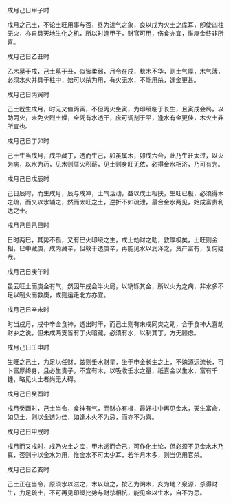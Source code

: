 戌月己日甲子时

戌月之己土，不论土旺用事与否，终为进气之象，良以戌为火土之库耳，卽使四柱无火，亦自具天地生化之机，所以时逢甲子，财官可用，伤食亦宜，惟庚金终非所喜。

戌月己日乙丑时

乙木墓于戌，己土墓于丑，似皆柔弱，月令在戌，秋木不华，则土气厚，木气薄，必须水火并具于柱中，始可以杀为用，有火无水，不能用杀，逢金更甚。

戌月己日丙寅时

己土旣生戌月，时元又值丙寅，不但丙火坐寅，为印绶临于长生，且寅戌会局，以助丙火，未免火烈土燥，全凭有水透干，庶可调剂于平，逢水有金更佳，木火土非所宜也。

戌月己日丁卯时

己土生当戌月，戌中藏丁，透而生己，卯虽属木，卯戌六合，此乃生旺太过，以火为病，以水为药，见木则厝火积薪，见土则身旺无依，必得金水相济，乃可有为。

戌月己日戊辰时

己日辰时，而生戌月，辰与戌冲，土气活动，益以戊土相扶，生旺已极，必须得木之疏，而又以水辅之，然而太旺之土，逆折不如疏泄，最合金水两见，始成富贵利达之士。

戌月己日己巳时

日时两巳，其势不孤，又有巳火印绶之生，戌土劫财之助，敦厚极矣，土旺则金相，巳中藏庚，戌内藏辛，但敎干透庚辛，再能见水以润泽之，资产富有，复何疑哉。

戌月己日庚午时

虽云旺土而庚金有气，然因午戌会半火局，以销铄其金，所以火为之病，非水多不足以制火而救庚，或则运走北方亦宜。

戌月己日辛未时

时当戌月，戌中辛金食神，透出时干，而己土则有未戌同类之助，合于食神大喜劫财乡之说，但未戌两支皆有丁火暗藏，必须有水，以制其丁，方无顾虑。

戌月己日壬申时

生旺之己土，力足以任财，兹则壬水财星，坐于申金长生之上，不媿源远流长，可卜富厚终身，且必生贵子，不宜有木，以吸收壬水之量，祇喜金以生水，富有千锺，略见火土者尚无大碍。

戌月己日癸酉时

戌月癸酉时，己土当令，食神有气，而财亦有根，最好柱中再见金水，天生富命，如见土，则以金透为佳，如逢木火不为忌，而亦不为喜。

戌月己日甲戌时

戌月而又戌时，戌乃火土之库，甲木透而合己，可作化土论，但必须不见金水木乃真，否则宁以金水为用，惟金水不可太少耳，若年月木多，则当仍用官杀。

戌月己日乙亥时

己土正在当令，原须水以滋之，木以疏之，按乙为阴木，亥为地？泉源，杀得财生，力足疏土，不可再见印绶比势与财杀相抗，能见金以生水，自不为忌。

